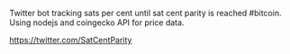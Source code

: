 Twitter bot tracking sats per cent until sat cent parity is reached #bitcoin. Using nodejs and coingecko API for price data. 

https://twitter.com/SatCentParity
